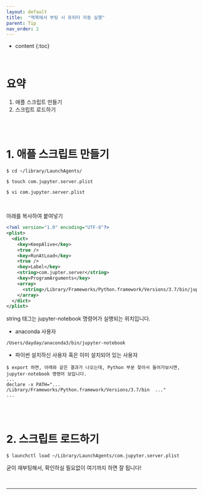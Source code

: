 ```yaml
---
layout: default
title:  "맥북에서 부팅 시 쥬피터 자동 실행"
parent: Tip
nav_order: 2
---
```


* content
{:toc}

<br>

# 요약
1. 애플 스크립트 만들기
2. 스크립트 로드하기

<br>
<br>

# 1. 애플 스크립트 만들기

```shell
$ cd ~/library/LaunchAgents/

$ touch com.jupyter.server.plist

$ vi com.jupyter.server.plist 
```

<br>

아래를 복사하여 붙여넣기
```xml
<?xml version="1.0" encoding="UTF-8"?>
<plist>
  <dict>
    <key>KeepAlive</key>
    <true />
    <key>RunAtLoad</key>
    <true />
    <key>Label</key>
    <string>com.jupter.server</string>
    <key>ProgramArguments</key>
    <array>
      <string>/Library/Frameworks/Python.framework/Versions/3.7/bin/jupyter-notebook</string>
    </array>
  </dict>
</plist>
```
string 태그는 jupyter-notebook 명령어가 실행되는 위치입니다.
-  anaconda 사용자
```shell
/Users/dayday/anaconda3/bin/jupyter-notebook
```
-  파이썬 설치하신 사용자 혹은 이미 설치되어 있는 사용자
```shell
$ export 하면, 아래와 같은 결과가 나오는데, Python 부분 찾아서 들어가보시면, jupyter-notebook 명령어 보입니다.
...
declare -x PATH="...  /Library/Frameworks/Python.framework/Versions/3.7/bin  ..."
...
```

<br>
<br>

# 2. 스크립트 로드하기

```shell
$ launchctl load ~/Library/LaunchAgents/com.jupyter.server.plist 
```

굳이 재부팅해서, 확인하실 필요없이 여기까지 하면 잘 됩니다!

<br>

---

<script src="https://utteranc.es/client.js"
        repo="lhotse-shar/lhotse-shar.github.io"
        issue-term="pathname"
        label="Comment"
        theme="github-light"
        crossorigin="anonymous"
        async>
</script>